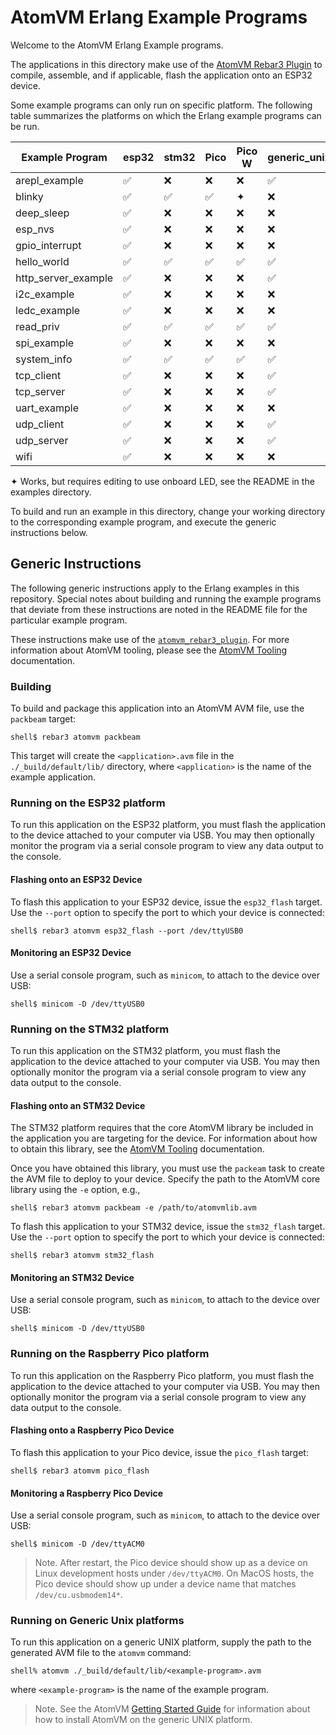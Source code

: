 
# AtomVM Erlang Example Programs

Welcome to the AtomVM Erlang Example programs.

The applications in this directory make use of the [AtomVM Rebar3 Plugin](https://github.com/atomvm/atomvm_rebar3_plugin) to compile, assemble, and if applicable, flash the application onto an ESP32 device.

Some example programs can only run on specific platform.  The following table summarizes the platforms on which the Erlang example programs can be run.

| Example Program | esp32 | stm32 | Pico | Pico W | generic_unix |
|-----------------|-------|-------|----------------|------------------|--------------|
| arepl_example   | ✅ | ❌ | ❌ | ❌ | ✅ |
| blinky          | ✅ | ✅ | ✅ | ✦ | ❌ |
| deep_sleep      | ✅ | ❌ | ❌ | ❌ | ❌ |
| esp_nvs         | ✅ | ❌ | ❌ | ❌ | ❌ |
| gpio_interrupt  | ✅ | ❌ | ❌ | ❌ | ❌ |
| hello_world     | ✅ | ✅ | ✅ | ✅ | ✅ |
| http_server_example | ✅ | ❌ | ❌ | ❌ | ✅ |
| i2c_example     | ✅ | ❌ | ❌ | ❌ | ❌ |
| ledc_example    | ✅ | ❌ | ❌ | ❌ | ❌ |
| read_priv       | ✅ | ✅ | ✅ | ✅ | ✅ |
| spi_example     | ✅ | ❌ | ❌ | ❌ | ❌ |
| system_info     | ✅ | ✅ | ✅ | ✅ | ✅ |
| tcp_client      | ✅ | ❌ | ❌ | ❌ | ✅ |
| tcp_server      | ✅ | ❌ | ❌ | ❌ | ✅ |
| uart_example    | ✅ | ❌ | ❌ | ❌ | ❌ |
| udp_client      | ✅ | ❌ | ❌ | ❌ | ✅ |
| udp_server      | ✅ | ❌ | ❌ | ❌ | ✅ |
| wifi            | ✅ | ❌ | ❌ | ❌ | ❌ |

✦ Works, but requires editing to use onboard LED, see the README in the examples directory.

To build and run an example in this directory, change your working directory to the corresponding example program, and execute the generic instructions below.

## Generic Instructions

The following generic instructions apply to the Erlang examples in this repository.  Special notes about building and running the example programs that deviate from these instructions are noted in the README file for the particular example program.

These instructions make use of the [`atomvm_rebar3_plugin`](https://atomvm.github.io/atomvm_rebar3_plugin).  For more information about AtomVM tooling, please see the [AtomVM Tooling](https://www.atomvm.net/doc/master/atomvm-tooling.html) documentation.

### Building

To build and package this application into an AtomVM AVM file, use the `packbeam` target:

    shell$ rebar3 atomvm packbeam

This target will create the `<application>.avm` file in the `./_build/default/lib/` directory, where `<application>` is the name of the example application.

### Running on the ESP32 platform

To run this application on the ESP32 platform, you must flash the application to the device attached to your computer via USB.  You may then optionally monitor the program via a serial console program to view any data output to the console.

#### Flashing onto an ESP32 Device

To flash this application to your ESP32 device, issue the `esp32_flash` target.  Use the `--port` option to specify the port to which your device is connected:

    shell$ rebar3 atomvm esp32_flash --port /dev/ttyUSB0

#### Monitoring an ESP32 Device

Use a serial console program, such as `minicom`, to attach to the device over USB:

    shell$ minicom -D /dev/ttyUSB0

### Running on the STM32 platform

To run this application on the STM32 platform, you must flash the application to the device attached to your computer via USB.  You may then optionally monitor the program via a serial console program to view any data output to the console.

#### Flashing onto an STM32 Device

The STM32 platform requires that the core AtomVM library be included in the application you are targeting for the device.  For information about how to obtain this library, see the [AtomVM Tooling](https://www.atomvm.net/doc/master/atomvm-tooling.html) documentation.

Once you have obtained this library, you must use the `packeam` task to create the AVM file to deploy to your device.  Specify the path to the AtomVM core library using the `-e` option, e.g.,

    shell$ rebar3 atomvm packbeam -e /path/to/atomvmlib.avm

To flash this application to your STM32 device, issue the `stm32_flash` target.  Use the `--port` option to specify the port to which your device is connected:

    shell$ rebar3 atomvm stm32_flash

#### Monitoring an STM32 Device

Use a serial console program, such as `minicom`, to attach to the device over USB:

    shell$ minicom -D /dev/ttyUSB0

### Running on the Raspberry Pico platform

To run this application on the Raspberry Pico platform, you must flash the application to the device attached to your computer via USB.  You may then optionally monitor the program via a serial console program to view any data output to the console.

#### Flashing onto a Raspberry Pico Device

To flash this application to your Pico device, issue the `pico_flash` target:

    shell$ rebar3 atomvm pico_flash

#### Monitoring a Raspberry Pico Device

Use a serial console program, such as `minicom`, to attach to the device over USB:

    shell$ minicom -D /dev/ttyACM0

> Note.  After restart, the Pico device should show up as a device on Linux development hosts under `/dev/ttyACM0`.  On MacOS hosts, the Pico device should show up under a device name that matches `/dev/cu.usbmodem14*`.

### Running on Generic Unix platforms

To run this application on a generic UNIX platform, supply the path to the generated AVM file to the `atomvm` command:

    shell% atomvm ./_build/default/lib/<example-program>.avm

where `<example-program>` is the name of the example program.

> Note.  See the AtomVM [Getting Started Guide](https://www.atomvm.net/doc/master/getting-started-guide.html) for information about how to install AtomVM on the generic UNIX platform.
